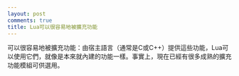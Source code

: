 ```yaml
---
layout: post
comments: true
title: Lua可以很容易地被擴充功能
---
```




可以很容易地被擴充功能：由宿主語言（通常是C或C++）提供這些功能，Lua可以使用它們，就像是本來就內建的功能一樣。事實上，現在已經有很多成熟的擴充功能模組可供選用。


